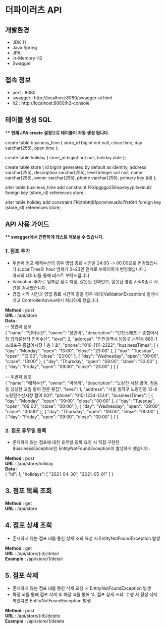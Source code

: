 # 더파이러츠 API

## 개발환경
- JDK 11
- Java Spring  
- JPA
- in-Memory H2
- Swagger

## 접속 정보
- port : 8080
- swagger : http://localhost:8080/swagger-ui.html
- h2 : http://localhost:8080/h2-console

## 테이블 생성 SQL
__** 현재 JPA create 설정으로 테이블이 자동 생성 됩니다.__

create table business_time (
store_id bigint not null,
close time,
day varchar(255),
open time
);

create table holiday (
store_id bigint not null,
holiday date
);

create table store (
id bigint generated by default as identity,
address varchar(255),
description varchar(255),
level integer not null,
name varchar(255),
owner varchar(255),
phone varchar(255),
primary key (id)
);

alter table business_time
add constraint FKdpgpgp256opvbyypitxeinul2
foreign key (store_id)
references store;

alter table holiday
add constraint FKctnbttj6fpcmmwua9o7fst6t4
foreign key (store_id)
references store;

## API 사용 가이드
__** swagger에서 간편하게 테스트 해보실 수 있습니다.__

### 1. 점포 추가 
- 두번째 점포 해적수산의 경우 영업 종료 시간을 24:00 -> 00:00으로 변경했습니다.(LocalTime의 hour 범위가 0~23인 관계로 부득이하게 변경했습니다.)  
  아래의 데이터를 통해 테스트 부탁드립니다
- Validation 추가로 일부값 필수 지정, 잘못된 전화번호, 잘못된 영업 시작&종료 시간을 검사했습니다.
- 영업 시작 시간과 영업 종료 시간이 같을 경우 에러(ValidationException) 발생시키고 ControllerAdvice에서 처리하게 했습니다.  

__Method__ : post   
__URL__ : /api/store   
__Data__ :   
-- 첫번째 첨포     
{
       "name": "인어수산",
       "owner": "장인어",
       "description": "인천소래포구 종합어시장 갑각류센터 인어수산",
       "level": 2,
       "address": "인천광역시 남동구 논현동 680-1 소래포구 종합어시장 1 층 1 호", "phone": "010-1111-2222",
       "businessTimes": [
       {
       "day": "Monday",
       "open": "13:00",
       "close": "23:00"
       },
       {
       "day": "Tuesday",
       "open": "13:00",
       "close": "23:00"
       },
       {
       "day": "Wednesday",
       "open": "09:00",
       "close": "18:00"
       },
       {
       "day": "Thursday",
       "open": "09:00",
       "close": "23:00"
       },
       {
       "day": "Friday",
       "open": "09:00",
       "close": "23:00"
       }
       ]
   }
     
-- 두번째 점포   
{
    "name": "해적수산",
    "owner": "박해적",
    "description": "노량진 시장 광어, 참돔 등 싱싱한 고퀄 활어 전문 횟집", "level": 1,
    "address": "서울 동작구 노량진동 13-8 노량진수산시장 활어 001",
    "phone": "010-1234-1234",
    "businessTimes": [
    {
    "day": "Monday",
    "open": "09:00",
    "close": "00:00"
    },
    {
    "day": "Tuesday",
    "open": "09:00",
    "close": "00:00"
    },
    {
    "day": "Wednesday",
    "open": "09:00",
    "close": "00:00"
    },
    {
    "day": "Thursday",
    "open": "09:00",
    "close": "00:00"
    },
    {
    "day": "Friday",
    "open": "09:00",
    "close": "00:00"
    }
    ]
}

### 2. 점포 휴무일 등록
- 존재하지 않는 점포에 대한 휴무일 등록 요청 시 직접 구현한 BussinessException인 EntityNotFoundException이 발생하게 했습니다.

__Method__ : post   
__URL__ : /api/store/holiday   
__Data__ :  
{
    "id": 1,
    "holidays": [
    "2021-04-30", "2021-05-01"
    ]
}

## 3. 점포 목록 조회
__Method__ : get   
__URL__ : /api/store   

## 4. 점포 상세 조회
- 존재하지 않는 점포 id를 통한 상세 조회 요청 시 EntityNotFoundException 발생  

__Method__ : get   
__URL__ : /api/store/{id}/detail  
__Example__ : /api/store/1/detail

## 5. 점포 삭제
- 존재하지 않는 점포 id를 통한 삭제 요청 시 EntityNotFoundException 발생
- 특정 id를 통해 점포 삭제 후 해당 id를 통해 '4. 점포 상세 조회' 수행 시 정상 삭제 되었다면 EntityNotFoundException 발생

__Method__ : post   
__URL__ : /api/store/{id}/delete  
__Example__ : /api/store/1/delete
